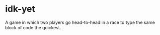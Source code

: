 # idk-yet
A game in which two players go head-to-head in a race to type the same block of code the quickest.
